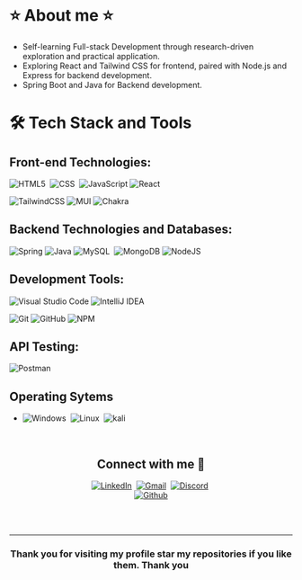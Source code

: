 <h1> ⭐ About me ⭐ </h1> 

- Self-learning Full-stack Development through research-driven exploration and practical application.
- Exploring React and Tailwind CSS for frontend, paired with Node.js and Express for backend development.
- Spring Boot and Java for Backend development. 

# 🛠 Tech Stack and Tools </h2>

## Front-end Technologies:
![HTML5](https://img.shields.io/badge/HTML5-E34F26?style=for-the-badge&logo=html5&logoColor=white)&nbsp;
![CSS](https://img.shields.io/badge/CSS-239120?&style=for-the-badge&logo=css3&logoColor=white)&nbsp;
![JavaScript](https://img.shields.io/badge/JavaScript-323330?style=for-the-badge&logo=javascript&logoColor=F7DF1E)
![React](https://img.shields.io/badge/react-%2320232a.svg?style=for-the-badge&logo=react&logoColor=%2361DAFB)

![TailwindCSS](https://img.shields.io/badge/tailwindcss-%2338B2AC.svg?style=for-the-badge&logo=tailwind-css&logoColor=white)
![MUI](https://img.shields.io/badge/MUI-%230081CB.svg?style=for-the-badge&logo=mui&logoColor=white)
![Chakra](https://img.shields.io/badge/chakra-%234ED1C5.svg?style=for-the-badge&logo=chakraui&logoColor=white)

## Backend Technologies and Databases:

![Spring](https://img.shields.io/badge/spring-%236DB33F.svg?style=for-the-badge&logo=spring&logoColor=white)
![Java](https://img.shields.io/badge/java-%23ED8B00.svg?style=for-the-badge&logo=java&logoColor=white)
![MySQL](https://img.shields.io/badge/MySQL-00000F?style=for-the-badge&logo=mysql&logoColor=white)&nbsp;
![MongoDB](https://img.shields.io/badge/MongoDB-white?style=for-the-badge&logo=mongodb&logoColor=4EA94B)
![NodeJS](https://img.shields.io/badge/node.js-6DA55F?style=for-the-badge&logo=node.js&logoColor=white)

## Development Tools:

![Visual Studio Code](https://img.shields.io/badge/Visual%20Studio%20Code-0078d7.svg?style=for-the-badge&logo=visual-studio-code&logoColor=white)
![IntelliJ IDEA](https://img.shields.io/badge/IntelliJIDEA-000000.svg?style=for-the-badge&logo=intellij-idea&logoColor=white)

![Git](https://img.shields.io/badge/git-%23F05033.svg?style=for-the-badge&logo=git&logoColor=white)
![GitHub](https://img.shields.io/badge/github-%23121011.svg?style=for-the-badge&logo=github&logoColor=white)
![NPM](https://img.shields.io/badge/NPM-%23CB3837.svg?style=for-the-badge&logo=npm&logoColor=white)

## API Testing:

![Postman](https://img.shields.io/badge/Postman-FF6C37?style=for-the-badge&logo=postman&logoColor=white)

<h2 align=left> Operating Sytems </h2>

- ![Windows](https://img.shields.io/badge/Windows-0078D6?style=for-the-badge&logo=windows&logoColor=white)&nbsp;
![Linux](https://img.shields.io/badge/Linux-FCC624?style=for-the-badge&logo=linux&logoColor=black)&nbsp;
![kali](https://img.shields.io/badge/Kali_Linux-557C94?style=for-the-badge&logo=kali-linux&logoColor=white)

<br>

<h2 align= center> Connect with me 🤝 </h2>
<div align =center>

[![LinkedIn](https://img.shields.io/badge/LinkedIn-0077B5?style=for-the-badge&logo=linkedin&logoColor=white)](https://www.linkedin.com/in/sarthak-kamble/)&nbsp;
[![Gmail](https://img.shields.io/badge/Gmail-D14836?style=for-the-badge&logo=gmail&logoColor=white)](mailto:sarthakkamble412@gmail.com)&nbsp;
[![Discord](https://img.shields.io/badge/Discord-7289DA?style=for-the-badge&logo=discord&logoColor=white)](https://discord.gg/bMQk66CkSS)&nbsp;  
[![Github](https://img.shields.io/badge/GitHub-100000?style=for-the-badge&logo=github&logoColor=white)](https://github.com/Sarthak412)
  
</div>
<br>
<br>

<hr>

<h3 align= center> Thank you for visiting my profile star my repositories if you like them. Thank you </h3> 
